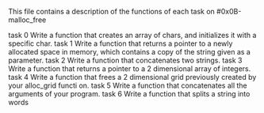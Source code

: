 This file contains a description of the functions of each task on #0x0B-malloc_free

task 0 Write a function that creates an array of chars, and initializes it with a specific char. task 1 Write a function that returns a pointer to a newly allocated space in memory, which contains a copy of the string given as a parameter. task 2 Write a function that concatenates two strings. task 3 Write a function that returns a pointer to a 2 dimensional array of integers. task 4 Write a function that frees a 2 dimensional grid previously created by your alloc_grid functi on. task 5 Write a function that concatenates all the arguments of your program. task 6 Write a function that splits a string into words
